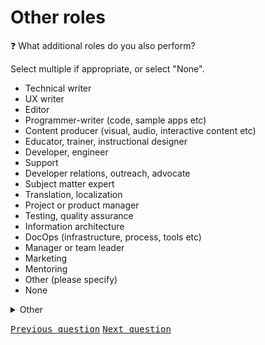 # Other roles

:question: What additional roles do you also perform?

Select multiple if appropriate, or select "None".

- Technical writer
- UX writer
- Editor
- Programmer-writer (code, sample apps etc)
- Content producer (visual, audio, interactive content etc)
- Educator, trainer, instructional designer
- Developer, engineer
- Support
- Developer relations, outreach, advocate
- Subject matter expert
- Translation, localization
- Project or product manager
- Testing, quality assurance
- Information architecture
- DocOps (infrastructure, process, tools etc)
- Manager or team leader
- Marketing
- Mentoring
- Other (please specify)
- None

<details>
	<summary>Other</summary>
	Please specify any other additional roles:
</details>

<kbd>[Previous question](./A_3_role_category_contractor.md)</kbd> 
<kbd>[Next question](./A_5_team_breakdown_contractor.md)</kbd>
